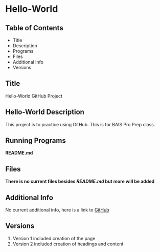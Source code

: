 # Hello-World
## Table of Contents
  * Title
  * Description
  * Programs
  * Files
  * Additional Info
  * Versions
## Title
Hello-World GitHub Project
## Hello-World Description
This project is to practice using GitHub. This is for BAIS Pro Prep class.
## Running Programs
**README.md**
## Files
**There is no current files besides _README.md_ but more will be added**
## Additional Info
No current additional info, here is a link to [GitHub](https://github.com/) 
## Versions
 1. Version 1 included creation of the page
 2. Version 2 included creation of headings and content
